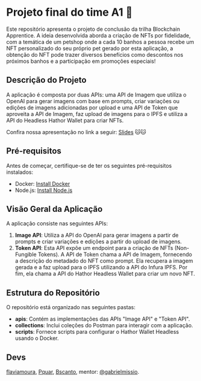# Projeto final do time A1 🐶
Este repositório apresenta o projeto de conclusão da trilha Blockchain Apprentice. A ideia desenvolvida aborda a criação de NFTs por fidelidade, com a temática de um petshop onde a cada 10 banhos a pessoa recebe um NFT personalizado do seu próprio pet gerado por esta aplicação, a obtenção do NFT pode trazer diversos benefícios como descontos nos próximos banhos e a participação em promoções especiais!

## Descrição do Projeto
A aplicação é composta por duas APIs: uma API de Imagem que utiliza o OpenAI para gerar imagens com base em prompts, criar variações ou edições de imagens adicionadas por upload e uma API de Token que aproveita a API de Imagem, faz upload de imagens para o IPFS e utiliza a API do Headless Hathor Wallet para criar NFTs.

Confira nossa apresentação no link a seguir: [Slides](https://drive.google.com/file/d/1bU3FMOlwGnB4KQ22qFG3SQIhq7RzzLSk/view?usp=sharing) 🐱🐱

## Pré-requisitos
Antes de começar, certifique-se de ter os seguintes pré-requisitos instalados:

- Docker: [Install Docker](https://docs.docker.com/get-docker/)
- Node.js: [Install Node.js](https://nodejs.org/)

## Visão Geral da Aplicação

A aplicação consiste nas seguintes APIs:

1. **Image API**: Utiliza a API do OpenAI para gerar imagens a partir de prompts e criar variações e edições a partir do upload de imagens.
2. **Token API**: Esta API expõe um endpoint para a criação de NFTs (Non-Fungible Tokens). A API de Token chama a API de Imagem, fornecendo a descrição do metadado do NFT como prompt. Ela recupera a imagem gerada e a faz upload para o IPFS utilizando a API do Infura IPFS. Por fim, ela chama a API do Hathor Headless Wallet para criar um novo NFT.

## Estrutura do Repositório

O repositório está organizado nas seguintes pastas:

- **apis**: Contém as implementações das APIs "Image API" e "Token API".
- **collections**: Inclui coleções do Postman para interagir com a aplicação.
- **scripts**: Fornece scripts para configurar o Hathor Wallet Headless usando o Docker.

## Devs

[flaviamoura](https://github.com/flaviamoura), [Pquar](https://github.com/Pquar), [Bscanto](https://github.com/Bscanto), mentor: [@gabrielmissio](https://github.com/gabrielmissio).
